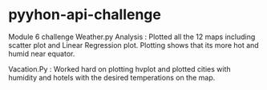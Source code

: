 # pyyhon-api-challenge
Module 6 challenge
Weather.py Analysis : Plotted all the 12 maps including scatter plot and Linear Regression plot. 
Plotting shows that its more hot and humid near equator.

Vacation.Py : Worked hard on plotting hvplot and plotted cities with humidity and hotels with the desired temperations on the map.